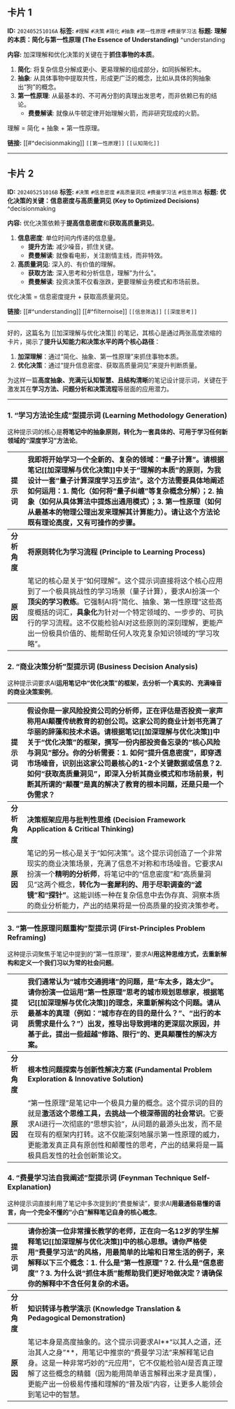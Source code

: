 
## 卡片 1

**ID:** `202405251016A`
**标签:** `#理解` `#决策` `#简化` `#抽象` `#第一性原理` `#费曼学习法`
**标题:** **理解的本质：简化与第一性原理 (The Essence of Understanding)** ^understanding

**内容:**
加深理解和优化决策的关键在于**抓住事物的本质**。

1. **简化**: 将复杂信息分解成更小、更易理解的组成部分，如同拆解积木。
2. **抽象**: 从具体事物中提取共性，形成更广泛的概念，比如从具体的狗抽象出“狗”的概念。
3. **第一性原理**: 从最基本的、不可再分割的真理出发思考，而非依赖已有的结论。
    * **费曼解读**: 就像从牛顿定律开始理解火箭，而非研究现成的火箭。

理解 = 简化 + 抽象 + 第一性原理。

**链接:**  [[#^decisionmaking]] `[[第一性原理]]` `[[认知简化]]`

---

## 卡片 2

**ID:** `202405251016B`
**标签:** `#决策` `#信息密度` `#高质量洞见` `#费曼学习法` `#信息筛选`
**标题:** **优化决策的关键：信息密度与高质量洞见 (Key to Optimized Decisions)** ^decisionmaking

**内容:**
优化决策依赖于**提高信息密度**和**获取高质量洞见**。

1. **信息密度**: 单位时间内传递的信息量。
    * **提升方法**: 减少噪音，抓住关键。
    * **费曼解读**: 就像看电影，关注剧情主线，而非特效。
2. **高质量洞见**: 深入的、有价值的理解。
    * **获取方法**: 深入思考和分析信息，理解"为什么"。
    * **费曼解读**: 投资决策不仅看涨跌，更要理解业务模式和市场前景。

优化决策 = 信息密度提升 + 获取高质量洞见。

**链接:** [[#^understanding]] [[#^filternoise]] `[[信息筛选]]` `[[深度思考]]`

---

好的，这篇名为 [[加深理解与优化决策]] 的笔记，其核心是通过两张高度浓缩的卡片，揭示了**提升认知能力和决策水平的两个核心路径**：

1.  **加深理解**：通过“简化、抽象、第一性原理”来抓住事物本质。
2.  **优化决策**：通过“提升信息密度、获取高质量洞见”来提升判断质量。

为这样一篇**高度抽象、充满元认知智慧、且结构清晰**的笔记设计提示词，关键在于激发其在**学习方法、问题分析和决策流程**等层面的应用潜力。

---

### 1. “学习方法论生成”型提示词 (Learning Methodology Generation)

这种提示词的核心是**将笔记中的抽象原则，转化为一套具体的、可用于学习任何新领域的“深度学习”方法论**。

| 提示词 | **我即将开始学习一个全新的、复杂的领域：“量子计算”。请根据笔记[[加深理解与优化决策]]中关于“理解的本质”的原则，为我设计一套“量子计算深度学习五步法”。这个方法需要具体地阐述如何运用：1. 简化（如何将“量子纠缠”等复杂概念分解）；2. 抽象（如何从具体算法中提炼出通用模式）；3. 第一性原理（如何从最基本的物理公理出发来理解其计算能力）。请让这个方法论既有理论高度，又有可操作的步骤。** |
| :--- | :--- |
| **分析角度** | **将原则转化为学习流程 (Principle to Learning Process)** |
| **原因** | 笔记的核心是关于“如何理解”。这个提示词直接将这个核心应用到了一个极具挑战性的学习场景（量子计算），要求AI扮演一个**顶尖的学习教练**。它强制AI将“简化、抽象、第一性原理”这些高度概括的词汇，**具象化**为针对一个特定领域的、一步步的、可执行的学习流程。这不仅能检验AI对这些原则的深刻理解，更能产出一份极具价值的、能帮助任何人攻克复杂知识领域的“学习攻略”。 |

### 2. “商业决策分析”型提示词 (Business Decision Analysis)

这种提示词要求AI**运用笔记中“优化决策”的框架，去分析一个真实的、充满噪音的商业决策案例**。

| 提示词 | **假设你是一家风险投资公司的分析师，正在评估是否投资一家声称用AI颠覆传统教育的初创公司。这家公司的商业计划书充满了华丽的辞藻和技术术语。请根据笔记[[加深理解与优化决策]]中关于“优化决策”的框架，撰写一份内部投资备忘录的“核心风险与洞见”部分。你的分析需要：1. 如何“提升信息密度”，即穿透市场噪音，识别出这家公司最核心的1-2个关键数据或信息？2. 如何“获取高质量洞见”，即深入分析其商业模式和市场前景，判断其所谓的“颠覆”是真的解决了教育的根本问题，还是只是一个伪需求？** |
| :--- | :--- |
| **分析角度** | **决策框架应用与批判性思维 (Decision Framework Application & Critical Thinking)** |
| **原因** | 笔记的另一核心是关于“如何决策”。这个提示词创造了一个非常现实的商业决策场景，充满了信息不对称和市场噪音。它要求AI扮演一个**精明的分析师**，将笔记中的“信息密度”和“高质量洞见”这两个概念，**转化为一套犀利的、用于尽职调查的“滤镜”和“探针”**。这能训练一种在复杂信息中去伪存真、洞察本质的商业分析能力，产出的结果将是一份高质量的投资决策参考。 |

### 3. “第一性原理问题重构”型提示词 (First-Principles Problem Reframing)

这种提示词聚焦于笔记中提到的“第一性原理”，要求AI**用这种思维方式，去重新解构和定义一个我们习以为常的社会问题**。

| 提示词 | **我们通常认为“城市交通拥堵”的问题，是“车太多，路太少”。请你扮演一位运用“第一性原理”思考的城市规划思想家，根据笔记[[加深理解与优化决策]]的理念，来重新解构这个问题。请从最基本的真理（例如：“城市存在的目的是什么？”、“出行的本质需求是什么？”）出发，推导出导致拥堵的更深层次原因，并基于此，提出一些超越“修路、限行”的、更具颠覆性的解决方案。** |
| :--- | :--- |
| **分析角度** | **根本性问题探索与创新性解决方案 (Fundamental Problem Exploration & Innovative Solution)** |
| **原因** | “第一性原理”是笔记中一个极具力量的概念。这个提示词的目的就是**激活这个思维工具，去挑战一个根深蒂固的社会常识**。它要求AI进行一次彻底的“思想实验”，从问题的最源头出发，而不是在现有的框架内打转。这不仅能深刻地展示第一性原理的威力，更能激发真正具有原创性和颠覆性的思考，产出的结果将是一篇极具启发性的社会创新策论文。 |

### 4. “费曼学习法自我阐述”型提示词 (Feynman Technique Self-Explanation)

这种提示词直接利用了笔记中多次提到的“费曼解读”，要求AI**用最通俗易懂的语言，向一个完全不懂的“小白”解释笔记自身的核心概念**。

| 提示词 | **请你扮演一位非常擅长教学的老师，正在向一名12岁的学生解释笔记[[加深理解与优化决策]]中的核心思想。请你严格使用“费曼学习法”的风格，用最简单的比喻和日常生活的例子，来解释以下三个概念：1. 什么是“第一性原理”？2. 什么是“信息密度”？3. 为什么说“抓住本质”能帮助我们更好地做决定？请确保你的解释中不含任何复杂的术语。** |
| :--- | :--- |
| **分析角度** | **知识转译与教学演示 (Knowledge Translation & Pedagogical Demonstration)** |
| **原因** | 笔记本身是高度抽象的。这个提示词要求AI**“以其人之道，还治其人之身”**，用笔记中推崇的“费曼学习法”来解释笔记自身。这是一种非常巧妙的“元应用”，它不仅能检验AI是否真正理解了这些概念的精髓（因为能用简单语言解释出来才是真懂），更能产出一份极易传播和理解的“普及版”内容，让更多人能领会到笔记中的智慧。 |